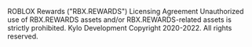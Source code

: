 ROBLOX Rewards ("RBX.REWARDS") Licensing Agreement
Unauthorized use of RBX.REWARDS assets and/or RBX.REWARDS-related assets is strictly prohibited.
Kylo Development Copyright 2020-2022. All rights reserved.
